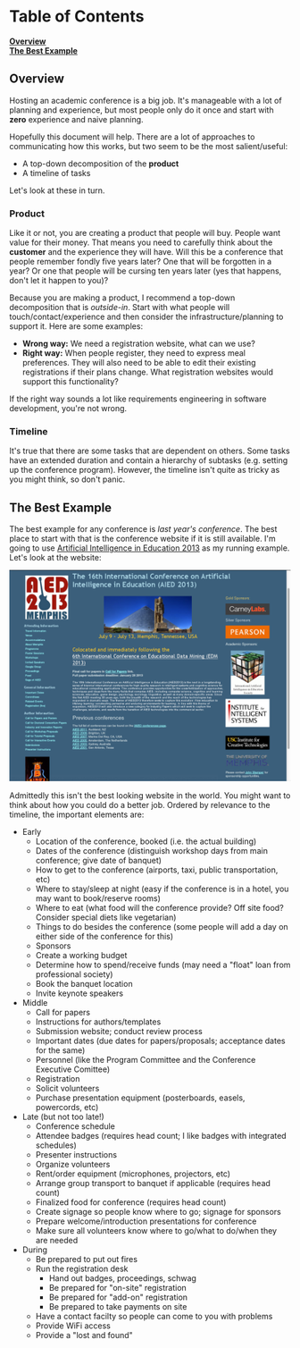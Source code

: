 Table of Contents
========================

**[Overview](#overview)**  
**[The Best Example](#the-best-example)**  


## Overview

Hosting an academic conference is a big job. It's manageable with a lot of planning and experience, but most people only do it once and start with **zero** experience and naive planning.

Hopefully this document will help. There are a lot of approaches to communicating how this works, but two seem to be the most salient/useful:

* A top-down decomposition of the **product**
* A timeline of tasks

Let's look at these in turn.

### Product

Like it or not, you are creating a product that people will buy. People want value for their money. That means you need to carefully think about the **customer** and the experience they will have. Will this be a conference that people remember fondly five years later? One that will be forgotten in a year? Or one that people will be cursing ten years later (yes that happens, don't let it happen to you)?

Because you are making a product, I recommend a top-down decomposition that is *outside-in*. Start with what people will touch/contact/experience and then consider the infrastructure/planning to support it. Here are some examples:

- **Wrong way:** We need a registration website, what can we use?
- **Right way:** When people register, they need to express meal preferences. They will also need to be able to edit their existing registrations if their plans change. What registration websites would support this functionality?

If the right way sounds a lot like requirements engineering in software development, you're not wrong.

### Timeline

It's true that there are some tasks that are dependent on others. Some tasks have an extended duration and contain a hierarchy of subtasks (e.g. setting up the conference program). However, the timeline isn't quite as tricky as you might think, so don't panic.


## The Best Example

The best example for any conference is *last year's conference*. The best place to start with that is the conference website if it is still available. I'm going to use [Artificial Intelligence in Education 2013](http://aied2013.memphis.edu/) as my running example. Let's look at the website:

![Image of AIED2013 website home page](images/aied2013-homepage.png)

Admittedly this isn't the best looking website in the world. You might want to think about how you could do a better job. Ordered by relevance to the timeline, the important elements are:

* Early
  * Location of the conference, booked (i.e. the actual building)
  * Dates of the conference (distinguish workshop days from main conference; give date of banquet)
  * How to get to the conference (airports, taxi, public transportation, etc)
  * Where to stay/sleep at night (easy if the conference is in a hotel, you may want to book/reserve rooms)
  * Where to eat (what food will the conference provide? Off site food? Consider special diets like vegetarian)
  * Things to do besides the conference (some people will add a day on either side of the conference for this)
  * Sponsors
  * Create a working budget
  * Determine how to spend/receive funds (may need a "float" loan from professional society)
  * Book the banquet location
  * Invite keynote speakers
* Middle
  * Call for papers
  * Instructions for authors/templates
  * Submission website; conduct review process
  * Important dates (due dates for papers/proposals; acceptance dates for the same)
  * Personnel (like the Program Committee and the Conference Executive Comittee)
  * Registration
  * Solicit volunteers
  * Purchase presentation equipment (posterboards, easels, powercords, etc)
* Late (but not too late!)
  * Conference schedule
  * Attendee badges (requires head count; I like badges with integrated schedules)
  * Presenter instructions
  * Organize volunteers
  * Rent/order equipment (microphones, projectors, etc)
  * Arrange group transport to banquet if applicable (requires head count)
  * Finalized food for conference (requires head count)
  * Create signage so people know where to go; signage for sponsors
  * Prepare welcome/introduction presentations for conference
  * Make sure all volunteers know where to go/what to do/when they are needed
* During
  * Be prepared to put out fires
  * Run the registration desk
    * Hand out badges, proceedings, schwag
    * Be prepared for "on-site" registration
    * Be prepared for "add-on" registration
    * Be prepared to take payments on site
  * Have a contact facilty so people can come to you with problems
  * Provide WiFi access
  * Provide a "lost and found"



